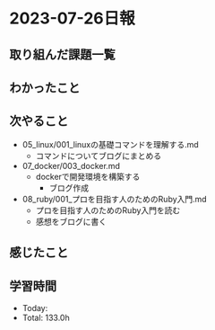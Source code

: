 # 2023-07-26日報

## 取り組んだ課題一覧

## わかったこと

## 次やること
* 05_linux/001_linuxの基礎コマンドを理解する.md
  * コマンドについてブログにまとめる
* 07_docker/003_docker.md
  * dockerで開発環境を構築する
    * ブログ作成
* 08_ruby/001_プロを目指す人のためのRuby入門.md
  * プロを目指す人のためのRuby入門を読む
  * 感想をブログに書く

## 感じたこと

## 学習時間
* Today:
* Total: 133.0h
